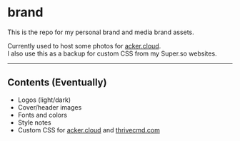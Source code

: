 # brand

This is the repo for my personal brand and media brand assets.

Currently used to host some photos for [acker.cloud](https://acker.cloud).  
I also use this as a backup for custom CSS from my Super.so websites.

---

## Contents (Eventually)

- Logos (light/dark)
- Cover/header images
- Fonts and colors
- Style notes
- Custom CSS for [acker.cloud](https://acker.cloud) and [thrivecmd.com](https://thrivecmd.com)

